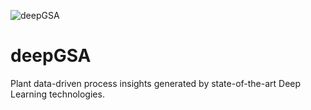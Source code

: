 ![deepGSA](https://github.com/resulal/deepGSA/blob/master/Figs/deepGSA.png "deepGSA")

# deepGSA
Plant data-driven process insights generated by state-of-the-art Deep Learning technologies.
